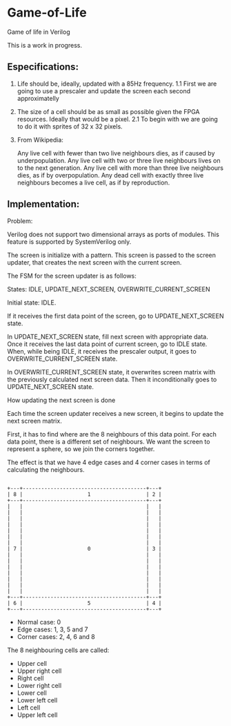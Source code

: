 # Game-of-Life
Game of life in Verilog

This is a work in progress.

## Especifications:

1. Life should be, ideally, updated with a 85Hz frequency. 
1.1 First we are going to use a prescaler and update the screen each second approximatelly
2. The size of a cell should be as small as possible given the FPGA resources. Ideally that would be a pixel.
2.1 To begin with we are going to do it with sprites of 32 x 32 pixels.
3. From Wikipedia:

    Any live cell with fewer than two live neighbours dies, as if caused by underpopulation.
    Any live cell with two or three live neighbours lives on to the next generation.
    Any live cell with more than three live neighbours dies, as if by overpopulation.
    Any dead cell with exactly three live neighbours becomes a live cell, as if by reproduction.

## Implementation:

Problem:

Verilog does not support two dimensional arrays as ports of modules. This feature is supported by SystemVerilog only.

The screen is initialize with a pattern. This screen is passed to the screen updater, that creates the next screen with the current screen.

The FSM for the screen updater is as follows:

States: IDLE, UPDATE_NEXT_SCREEN, OVERWRITE_CURRENT_SCREEN

Initial state: IDLE.

If it receives the first data point of the screen, go to UPDATE_NEXT_SCREEN state.

In UPDATE_NEXT_SCREEN state, fill next screen with appropriate data.
Once it receives the last data point of current screen, go to IDLE state.
When, while being IDLE, it receives the prescaler output, it goes to OVERWRITE_CURRENT_SCREEN state.

In OVERWRITE_CURRENT_SCREEN state, it overwrites screen matrix with the previously calculated next screen data.
Then it inconditionally goes to UPDATE_NEXT_SCREEN state.

How updating the next screen is done

Each time the screen updater receives a new screen, it begins to update the next screen matrix.

First, it has to find where are the 8 neighbours of this data point. 
For each data point, there is a different set of neighbours.
We want the screen to represent a sphere, so we join the corners together.

The effect is that we have 4 edge cases and 4 corner cases in terms of calculating the neighbours.
```

+---+----------------------------------------+---+
| 8 |                     1                  | 2 |
+---+----------------------------------------+---+
|   |                                        |   |
|   |                                        |   |
|   |                                        |   |
|   |                                        |   |
|   |                                        |   |
|   |                                        |   |
|   |                                        |   |
| 7 |                     0                  | 3 |
|   |                                        |   |
|   |                                        |   |
|   |                                        |   |
|   |                                        |   |
|   |                                        |   |
|   |                                        |   |
|   |                                        |   |
+---+----------------------------------------+---+
| 6 |                     5                  | 4 |
+---+----------------------------------------+---+

```

- Normal case: 0
- Edge cases: 1, 3, 5 and 7
- Corner cases: 2, 4, 6 and 8

The 8 neighbouring cells are called:

- Upper cell
- Upper right cell
- Right cell
- Lower right cell
- Lower cell
- Lower left cell
- Left cell
- Upper left cell

